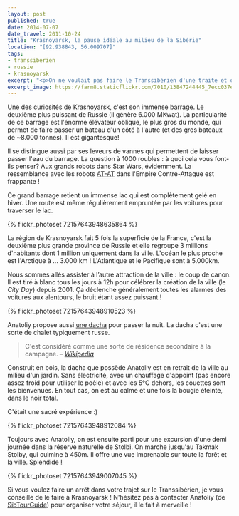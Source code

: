 ```yaml
---
layout: post
published: true
date: 2014-07-07
date_travel: 2011-10-24
title: "Krasnoyarsk, la pause idéale au milieu de la Sibérie"
location: "[92.938843, 56.009707]"
tags:
- transsiberien
- russie
- krasnoyarsk
excerpt: "<p>On ne voulait pas faire le Transsibérien d'une traite et quand on s’est penché sur les différentes villes de Sibérie, Krasnoyarsk nous a tapé dans l'oeil.</p><p>C'était un chouette séjour, en grande partie grâce à Anatoliy, notre guide “privé” pour cette étape.</p>"
excerpt_image: https://farm8.staticflickr.com/7010/13847244445_7ecc037ee4_c.jpg
---
```


Une des curiosités de Krasnoyarsk, c'est son immense barrage. Le deuxième plus puissant de Russie (il génère 6.000 MKwat). La particularité de ce barrage est l'énorme élévateur oblique, le plus gros du monde, qui permet de faire passer un bateau d'un côté à l'autre (et des gros bateaux de ~8.000 tonnes). Il est gigantesque!

Il se distingue aussi par ses leveurs de vannes qui permettent de laisser passer l'eau du barrage. La question à 1000 roubles : à quoi cela vous font-ils penser? Aux grands robots dans Star Wars, évidemment. La ressemblance avec les robots [AT-AT](http://fr.wikipedia.org/wiki/TB-TT) dans l'Empire Contre-Attaque est frappante !

Ce grand barrage retient un immense lac qui est complètement gelé en hiver. Une route est même régulièrement empruntée par les voitures pour traverser le lac.

{% flickr_photoset 72157643948635864 %}

La région de Krasnoyarsk fait 5 fois la superficie de la France, c'est la deuxième plus grande province de Russie et elle regroupe 3 millions d'habitants dont 1 million uniquement dans la ville. L'océan le plus proche est l'Arctique à ... 3.000 km ! L'Atlantique et le Pacifique sont à 5.000km.

Nous sommes allés assister à l’autre attraction de la ville : le coup de canon. Il est tiré à blanc tous les jours à 12h pour célébrer la création de la ville (le _City Day_) depuis 2001. Ça déclenche généralement toutes les alarmes des voitures aux alentours, le bruit étant assez puissant !

{% flickr_photoset 72157643948910523 %}

Anatoliy propose aussi [une dacha](http://www.sibtourguide.com/tours/russian_dacha_experience/) pour passer la nuit. La dacha c'est une sorte de chalet typiquement russe.

>C'est considéré comme une sorte de résidence secondaire à la campagne. – [_Wikipedia_](http://fr.wikipedia.org/wiki/Datcha)

Construit en bois, la dacha que possède Anatoliy est en retrait de la ville au milieu d'un jardin. Sans électricité, avec un chauffage d'appoint (pas encore assez froid pour utiliser le poêle) et avec les 5°C dehors, les couettes sont les bienvenues. En tout cas, on est au calme et une fois la bougie éteinte, dans le noir total.

C'était une sacré expérience :)

{% flickr_photoset 72157643948912084 %}

Toujours avec Anatoliy, on est ensuite parti pour une excursion d'une demi journée dans la réserve naturelle de Stolbi. On marche jusqu'au Takmak Stolby, qui culmine à 450m. Il offre une vue imprenable sur toute la forêt et la ville. Splendide !

{% flickr_photoset 72157643949007045 %}

Si vous voulez faire un arrêt dans votre trajet sur le Transsibérien, je vous conseille de le faire à Krasnoyarsk ! N'hésitez pas à contacter Anatoliy (de [SibTourGuide](http://www.sibtourguide.com/)) pour organiser votre séjour, il le fait à merveille !
